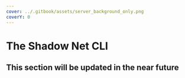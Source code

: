 ```yaml
---
cover: ../.gitbook/assets/server_background_only.png
coverY: 0
---
```


# The Shadow Net CLI

## This section will be updated in the near future
